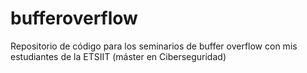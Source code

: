 # bufferoverflow

Repositorio de código para los seminarios de buffer overflow 
con mis estudiantes de la ETSIIT (máster en Ciberseguridad)